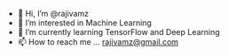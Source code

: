 - 👋 Hi, I’m @rajivamz
- 👀 I’m interested in Machine Learning
- 🌱 I’m currently learning TensorFlow and Deep Learning
- 📫 How to reach me ... rajivamz@gmail.com

<!---
rajivamz/rajivamz is a ✨ special ✨ repository because its `README.md` (this file) appears on your GitHub profile.
You can click the Preview link to take a look at your changes.
--->
